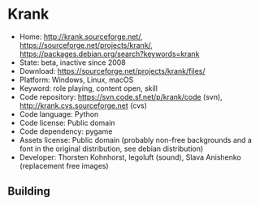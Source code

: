 # Krank

- Home: http://krank.sourceforge.net/, https://sourceforge.net/projects/krank/, https://packages.debian.org/search?keywords=krank
- State: beta, inactive since 2008
- Download: https://sourceforge.net/projects/krank/files/
- Platform: Windows, Linux, macOS
- Keyword: role playing, content open, skill
- Code repository: https://svn.code.sf.net/p/krank/code (svn), http://krank.cvs.sourceforge.net (cvs)
- Code language: Python
- Code license: Public domain
- Code dependency: pygame
- Assets license: Public domain (probably non-free backgrounds and a font in the original distribution, see debian distribution)
- Developer: Thorsten Kohnhorst, legoluft (sound), Slava Anishenko (replacement free images)

## Building
